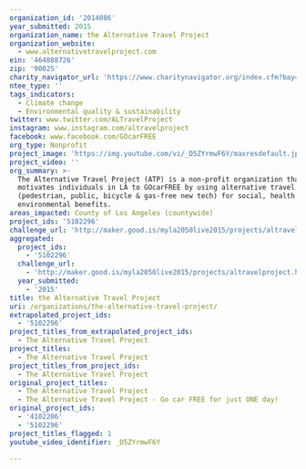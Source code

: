 ```yaml
---
organization_id: '2014086'
year_submitted: 2015
organization_name: the Alternative Travel Project
organization_website:
  - www.alternativetravelproject.com
ein: '464888726'
zip: '90025'
charity_navigator_url: 'https://www.charitynavigator.org/index.cfm?bay=search.profile&ein=464888726'
ntee_type: ''
tags_indicators:
  - Climate change
  - Environmental quality & sustainability
twitter: www.twitter.com/ALTravelProject
instagram: www.instagram.com/altravelproject
facebook: www.facebook.com/GOcarFREE
org_type: Nonprofit
project_image: 'https://img.youtube.com/vi/_D5ZYrmwF6Y/maxresdefault.jpg'
project_video: ''
org_summary: >-
  The Alternative Travel Project (ATP) is a non-profit organization that
  motivates individuals in LA to GOcarFREE by using alternative travel methods
  (pedestrian, public, bicycle & gas-free new tech) for social, health and
  environmental benefits.
areas_impacted: County of Los Angeles (countywide)
project_ids: '5102296'
challenge_url: 'http://maker.good.is/myla2050live2015/projects/altravelproject.html'
aggregated:
  project_ids:
    - '5102296'
  challenge_url:
    - 'http://maker.good.is/myla2050live2015/projects/altravelproject.html'
  year_submitted:
    - '2015'
title: the Alternative Travel Project
uri: /organizations/the-alternative-travel-project/
extrapolated_project_ids:
  - '5102296'
project_titles_from_extrapolated_project_ids:
  - The Alternative Travel Project
project_titles:
  - The Alternative Travel Project
project_titles_from_project_ids:
  - The Alternative Travel Project
original_project_titles:
  - The Alternative Travel Project
  - The Alternative Travel Project - Go car FREE for just ONE day!
original_project_ids:
  - '4102206'
  - '5102296'
project_titles_flagged: 1
youtube_video_identifier: _D5ZYrmwF6Y

---
```

